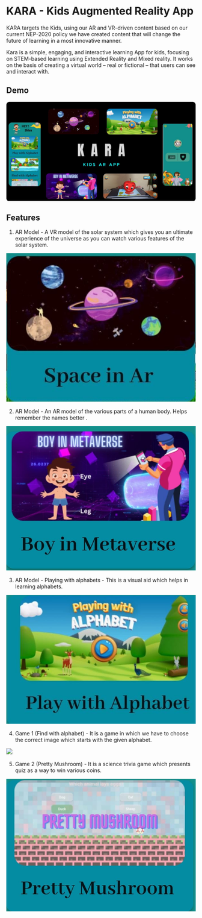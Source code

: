 
# KARA - Kids Augmented Reality  App

KARA targets the Kids, using our AR and VR-driven content based on our current NEP-2020 policy we have created content that will change the future of learning in a most innovative manner.

Kara is a simple, engaging, and interactive learning App for kids, focusing on STEM-based learning using Extended Reality and Mixed reality. It works on the basis of creating a virtual world – real or fictional – that users can see and interact with.

## Demo

![](poster.jpeg)

## Features
1. AR Model - A VR model of the solar system which gives you an ultimate experience of the universe as you can watch various features of the solar system.

![](SolarSystem.jpeg)

2. AR Model - An AR model of the various parts of a human body. Helps remember the names better .

![](bodyParts.jpeg)

3. AR Model - Playing with alphabets - This is a visual aid which helps in learning alphabets.

![](Alphabets.jpeg)

4. Game 1 (Find with alphabet) - It is a game in which we have to choose the correct image which starts with the given alphabet.

![](FinfAphabets.jpeg)

5. Game 2 (Pretty Mushroom) - It is a science trivia game which presents quiz as a way to win various coins.

![](PrettyMushroom.jpeg)
